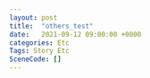 ```yaml
---
layout: post
title:  "others_test"
date:   2021-09-12 09:00:00 +0000
categories: Etc
Tags: Story Etc
SceneCode: []
---
```

